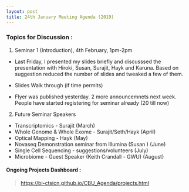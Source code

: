 ```yaml
---
layout: post
title: 24th January Meeting Agenda (2019)
---
```

### Topics for Discussion :
1. Seminar 1 (Introduction), 4th February, 1pm-2pm
  * Last Friday, I presented my slides briefly and discusssed the presentation with  Hiroki, Susan, Surajit, Hayk and Karuna. 
    Based on suggestion reduced the number of slides and tweaked a few of them.
    
  * Slides Walk through (if time permits)
  
   * Flyer was published yesterday. 
    2 more announcemnets next week. 
    People have started registering for seminar already (20 till now)
    
  
  
2. Future Seminar Speakers 
  * Transcriptomics - Surajit (March)
  * Whole Genome & Whole Exome - Surajit/Seth/Hayk (April)
  * Optical Mapping - Hayk (May)
  * Novaseq Demonstration seminar from Illumina (Susan ) (June)
  * Single Cell Sequencing - suggestions/volunteers (July)
  * Microbiome - Guest Speaker (Keith Crandall - GWU) (August)
  
 
#### Ongoing Projects Dashboard :

> https://bi-ctsicn.github.io/CBU_Agenda/projects.html
